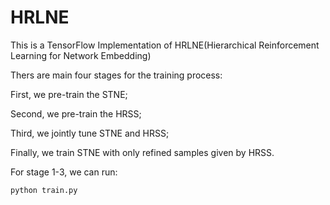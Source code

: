 # HRLNE

This is a TensorFlow Implementation of HRLNE(Hierarchical Reinforcement Learning for Network Embedding)

Thers are main four stages for the training process:

First, we pre-train the STNE;

Second, we pre-train the HRSS;

Third, we jointly tune STNE and HRSS;

Finally, we train STNE with only refined samples given by HRSS.


For stage 1-3, we can run:

```
python train.py
```
